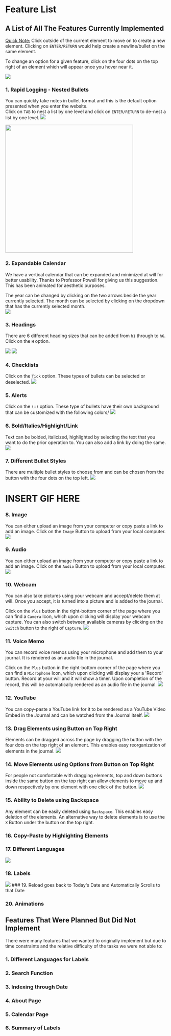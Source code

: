 # Feature List

## A List of All The Features Currently Implemented

<ins>Quick Note:</ins> Click outside of the current element to move on to create a new element. Clicking on `ENTER/RETURN` would help create a newline/bullet on the same element. 
  
To change an option for a given feature, click on the four dots on the top right of an element which will appear once you hover near it.

<img src="./img/change-options.png">

### 1. Rapid Logging - Nested Bullets

You can quickly take notes in bullet-format and this is the default option presented when you enter the website.  
Click on `TAB` to nest a list by one level and click on `ENTER/RETURN` to de-nest a list by one level.
<img src="./img/nestedList.gif">

<img src="./img/rapid-logging.png" width="400px">
  
### 2. Expandable Calendar

We have a vertical calendar that can be expanded and minimized at will for better usability. Thanks to Professor Powell for giving us this suggestion. This has been animated for aesthetic purposes.
  
The year can be changed by clicking on the two arrows beside the year currently selected. The month can be selected by clicking on the dropdown that has the currently selected month.  
<img src="./img/calendar.gif">

### 3. Headings

There are 6 different heading sizes that can be added from `h1` through to `h6`. Click on the `H` option. 

<img src="./img/heading-option.png">

<img src="./img/heading.png">

### 4. Checklists

Click on the `Tick` option. These types of bullets can be selected or deselected.
<img src="./img/checklist.gif">

### 5. Alerts

Click on the `(i)` option. These type of bullets have their own background that can be customized with the following colors/
<img src="./img/alerts.gif">

### 6. Bold/Italics/Highlight/Link

Text can be bolded, italicized, highlighted by selecting the text that you want to do the prior operation to. You can also add a link by doing the same.
<img src="./img/bold_etc.gif">

### 7. Different Bullet Styles

There are multiple bullet styles to choose from and can be chosen from the button with the four dots on the top left.
<img src="./img/bullets.gif">

# INSERT GIF HERE

### 8. Image

You can either upload an image from your computer or copy paste a link to add an image. Click on the `Image` Button to upload from your local computer.
<img src="./img/image.gif">

### 9. Audio

You can either upload an image from your computer or copy paste a link to add an image. Click on the `Audio` Button to upload from your local computer.
<img src="./img/audio.gif">

### 10. Webcam

You can also take pictures using your webcam and accept/delete them at will. Once you accept, it is turned into a picture and is added to the journal.  
  
Click on the `Plus` button in the right-bottom corner of the page where you can find a `Camera` Icon, which upon clicking will display your webcam capture. You can also switch between available cameras by clicking on the `Switch` button to the right of `Capture`.
<img src="./img/webcam.gif">

### 11. Voice Memo

You can record voice memos using your microphone and add them to your journal. It is rendered as an audio file in the journal.

Click on the `Plus` button in the right-bottom corner of the page where you can find a `Microphone` Icon, which upon clicking will display your a 'Record' button. Record at your will and it will show a timer. Upon completion of the record, this will be automatically rendered as an audio file in the journal.
<img src="./img/voiceNote.gif.gif">

### 12. YouTube

You can copy-paste a YouTube link for it to be rendered as a YouTube Video Embed in the Journal and can be watched from the Journal itself. 
<img src="./img/youtube.gif">

### 13. Drag Elements using Button on Top Right

Elements can be dragged across the page by dragging the button with the four dots on the top right of an element. This enables easy reorganization of elements in the journal.
<img src="./img/dragBlock.gif">

### 14. Move Elements using Options from Button on Top Right

For people not comfortable with dragging elements, top and down buttons inside the same button on the top right can allow elements to move up and down respectively by one element with one click of the button.
<img src="./img/blockMove.gif">

### 15. Ability to Delete using Backspace

Any element can be easily deleted using `Backspace`. This enables easy deletion of the elements. An alternative way to delete elements is to use the `X` Button under the button on the top right. 

### 16. Copy-Paste by Highlighting Elements

### 17. Different Languages
<img src="./img/languageSwtiching.gif">

### 18. Labels
<img src="./img/alert.gif">
### 19. Reload goes back to Today's Date and Automatically Scrolls to that Date 

### 20. Animations


## Features That Were Planned But Did Not Implement

There were many features that we wanted to originally implement but due to time constraints and the relative difficulty of the tasks we were not able to:

### 1. Different Languages for Labels

### 2. Search Function

### 3. Indexing through Date

### 4. About Page

### 5. Calendar Page

### 6. Summary of Labels


